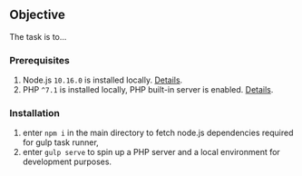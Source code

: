 ## Objective

The task is to...

### Prerequisites

1. Node.js `10.16.0` is installed locally. [Details](https://nodejs.org/en/).
2. PHP `^7.1` is installed locally, PHP built-in server is enabled. [Details](https://www.php.net/manual/en/features.commandline.webserver.php).

### Installation

1. enter `npm i` in the main directory to fetch node.js dependencies required for gulp task runner,
2. enter `gulp serve` to spin up a PHP server and a local environment for development purposes.
